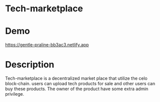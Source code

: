 # Tech-marketplace

# Demo
https://gentle-praline-bb3ac3.netlify.app


# Description
Tech-marketplace is a decentralized market place that utilize the celo block-chain. users can upload tech products for sale and other users can buy these products. The owner of the product have some extra admin privilege. 
